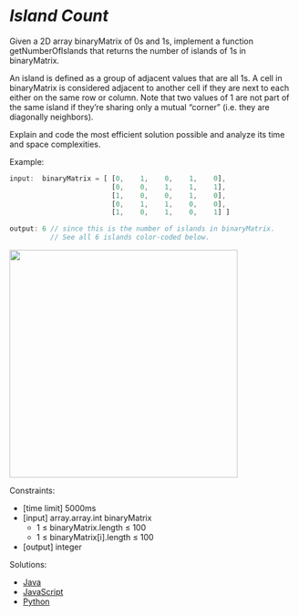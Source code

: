 _Island Count_
==============

Given a 2D array binaryMatrix of 0s and 1s, implement a function getNumberOfIslands that returns the number of islands of 1s in binaryMatrix.

An island is defined as a group of adjacent values that are all 1s. A cell in binaryMatrix is considered adjacent to another cell if they are next to each either on the same row or column. Note that two values of 1 are not part of the same island if they’re sharing only a mutual “corner” (i.e. they are diagonally neighbors).

Explain and code the most efficient solution possible and analyze its time and space complexities.

Example:
```javascript
input:  binaryMatrix = [ [0,    1,    0,    1,    0],
                         [0,    0,    1,    1,    1],
                         [1,    0,    0,    1,    0],
                         [0,    1,    1,    0,    0],
                         [1,    0,    1,    0,    1] ]

output: 6 // since this is the number of islands in binaryMatrix.
          // See all 6 islands color-coded below.
```

<img src="https://www.pramp.com/img/content/img09.png" width="400">

Constraints:
- [time limit] 5000ms
- [input] array.array.int binaryMatrix
  - 1 ≤ binaryMatrix.length ≤ 100
  - 1 ≤ binaryMatrix[i].length ≤ 100
- [output] integer

Solutions:
- [Java](https://github.com/kywbaek/pramp_questions/blob/master/questions/island-count/solution.java)
- [JavaScript](https://github.com/kywbaek/pramp_questions/blob/master/questions/island-count/solution.js)
- [Python](https://github.com/kywbaek/pramp_questions/blob/master/questions/island-count/solution.py)
